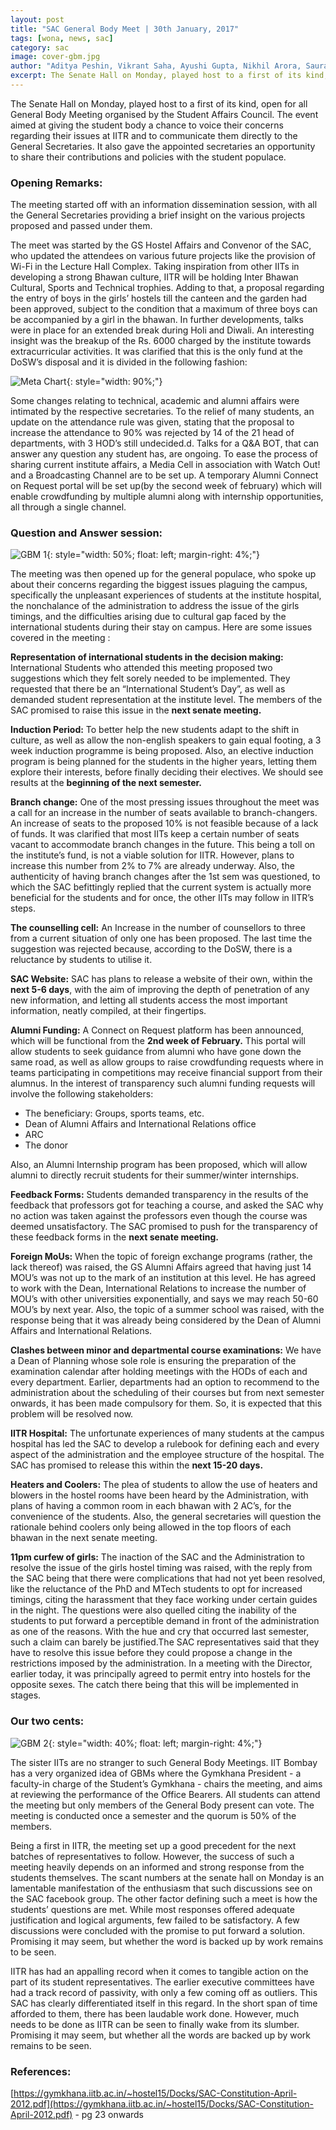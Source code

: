 ```yaml
---
layout: post
title: "SAC General Body Meet | 30th January, 2017"
tags: [wona, news, sac]
category: sac
image: cover-gbm.jpg
author: "Aditya Peshin, Vikrant Saha, Ayushi Gupta, Nikhil Arora, Saurav Mahale"
excerpt: The Senate Hall on Monday, played host to a first of its kind, open for all General Body Meeting organised by the Student Affairs Council. The event aimed at giving the student body a chance to voice their concerns regarding their issues at IITR and to communicate them directly to the General Secretaries. It also gave the appointed secretaries an opportunity to share their contributions and policies with the student populace. 
---
```


The Senate Hall on Monday, played host to a first of its kind, open for all General Body Meeting organised by the Student Affairs Council. The event aimed at giving the student body a chance to voice their concerns regarding their issues at IITR and to communicate them directly to the General Secretaries. It also gave the appointed secretaries an opportunity to share their contributions and policies with the student populace. 
	 	 	 	
### Opening Remarks:

The meeting started off with an information dissemination session, with all the General Secretaries providing a brief insight on the various projects proposed and passed under them. 

The meet was started by the GS Hostel Affairs and Convenor of the SAC, who updated the attendees on various future projects like the provision of Wi-Fi in the Lecture Hall Complex. Taking inspiration from other IITs in developing a strong Bhawan culture, IITR will be holding Inter Bhawan Cultural, Sports and Technical trophies. Adding to that, a proposal regarding the entry of boys in the girls’ hostels till the canteen and the garden had been approved, subject to the condition that a maximum of three boys can be accompanied by a girl in the bhawan. In further developments, talks were in place for an extended break during Holi and Diwali. An interesting insight was the breakup of the Rs. 6000 charged by the institute towards extracurricular activities. It was clarified that this is the only fund at the DoSW’s disposal and it is divided in the following fashion:


![Meta Chart](/images/posts/meta-chart.jpeg){: style="width: 90%;"}


Some changes relating to technical, academic and alumni affairs were intimated by the respective secretaries. To the relief of many students, an update on the attendance rule was given, stating that the proposal to increase the attendance to 90% was rejected by 14 of the 21 head of departments, with 3 HOD’s still undecided.d. Talks for a Q&A BOT, that can answer any question any student has, are ongoing. To ease the process of sharing current institute affairs, a Media Cell in association with Watch Out! and a Broadcasting Channel are to be set up. A temporary Alumni Connect on Request portal will be set up(by the second week of february) which will enable crowdfunding by multiple alumni along with internship opportunities, all through a single channel.


### Question and Answer session:

![GBM 1](/images/posts/gbm-1.jpg){: style="width: 50%; float: left; margin-right: 4%;"}

The meeting was then opened up for the general populace, who spoke up about their concerns regarding the biggest issues plaguing the campus, specifically the unpleasant experiences of students at the institute hospital, the nonchalance of the administration to address the issue of the girls timings, and the difficulties arising due to cultural gap faced by the international students during their stay on campus. Here are some issues covered in the meeting :

**Representation of international students in the decision making:** International Students who attended this meeting proposed two suggestions which they felt sorely needed to be implemented. They requested that there be an “International Student’s Day”, as well as demanded student representation at the institute level. The members of the SAC promised to raise this issue in the **next senate meeting.**

**Induction Period:** To better help the new students adapt to the shift in culture, as well as allow the non-english speakers to gain equal footing, a 3 week induction programme is being proposed. Also, an elective induction program is being planned for the students in the higher years, letting them explore their interests, before finally deciding their electives. We should see results at the **beginning of the next semester.**

**Branch change:** One of the most pressing issues throughout the meet was a call for an increase in the number of seats available to branch-changers. An increase of seats to the proposed 10% is not feasible because of a lack of funds. It was clarified that most IITs keep a certain number of seats vacant to accommodate branch changes in the future. This being a toll on the institute’s fund, is not a viable solution for IITR. However, plans to increase this number from 2% to 7% are already underway. Also, the authenticity of having branch changes after the 1st sem was questioned, to which the SAC befittingly replied that the current system is actually more beneficial for the students and for once, the other IITs may follow in IITR’s steps.

**The counselling cell:** An Increase in the number of counsellors to three from a current situation of only one has been proposed. The last time the suggestion was rejected because, according to the DoSW, there is a reluctance by students to utilise it.

**SAC Website:** SAC has plans to release a website of their own, within the **next 5-6 days**, with the aim of improving the depth of penetration of any new information, and letting all students access the most important information, neatly compiled, at their fingertips.

**Alumni Funding:** A Connect on Request platform has been announced, which will be functional from the **2nd week of February.** This portal will allow students to seek guidance from alumni who have gone down the same road, as well as allow groups to raise crowdfunding requests where in teams participating in competitions may receive financial support from their alumnus. In the interest of transparency such alumni funding requests will involve the following stakeholders:

 - The beneficiary: Groups, sports teams, etc.
 - Dean of Alumni Affairs and International Relations office
 - ARC
 - The donor

Also, an Alumni Internship program has been proposed, which will allow alumni to directly recruit students for their summer/winter internships. 

**Feedback Forms:** Students demanded transparency in the results of the feedback that professors got for teaching a course, and asked the SAC why no action was taken against the professors even though the course was deemed unsatisfactory. The SAC promised to push for the transparency of these feedback forms in the **next senate meeting.**

**Foreign MoUs:** When the topic of foreign exchange programs (rather, the lack thereof) was raised, the GS Alumni Affairs agreed that having just 14 MOU’s was not up to the mark of an institution at this level. He has agreed to work with the Dean, International Relations to increase the number of MOU’s with other universities exponentially, and says we may reach 50-60 MOU’s by next year. Also, the topic of a summer school was raised, with the response being that it was already being considered by the Dean of Alumni Affairs and International Relations.

**Clashes between minor and departmental course examinations:** We have a Dean of Planning whose sole role is ensuring the preparation of the examination calendar after holding meetings with the HODs of each and every department. Earlier, departments had an option to recommend to the administration about the scheduling of their courses but from next semester onwards, it has been made compulsory for them. So, it is expected that this problem will be resolved now.

**IITR Hospital:** The unfortunate experiences of many students at the campus hospital has led the SAC to develop a rulebook for defining each and every aspect of the administration and the employee structure of the hospital. The SAC has promised to release this within the **next 15-20 days.**

**Heaters and Coolers:** The plea of students to allow the use of heaters and blowers in the hostel rooms have been heard by the Administration, with plans of having a common room in each bhawan with 2 AC’s, for the convenience of the students. Also, the general secretaries will question the rationale behind coolers only being allowed in the top floors of each bhawan in the next senate meeting.

**11pm curfew of girls:**  The inaction of the SAC and the Administration to resolve the issue of the girls hostel timing was raised, with the reply from the SAC being that there were complications that had not yet been resolved, like the reluctance of the PhD and MTech students to opt for increased timings, citing the harassment that they face working under certain guides in the night. The questions were also quelled citing the inability of the students to put forward a perceptible demand in front of the administration as one of the reasons. With the hue and cry that occurred last semester, such a claim can barely be justified.The SAC representatives said that they have to resolve this issue before they could propose a change in the restrictions imposed by the administration. In a meeting with the Director, earlier today, it was principally agreed to permit entry into hostels for the opposite sexes. The catch there being that this will be implemented in stages.

### Our two cents:

![GBM 2](/images/posts/gbm-2.png){: style="width: 40%; float: left; margin-right: 4%;"}

The sister IITs are no stranger to such General Body Meetings. IIT Bombay has a very organized idea of GBMs where the Gymkhana President - a faculty-in charge of the Student’s Gymkhana - chairs the meeting, and aims at reviewing the performance of the Office Bearers. All students can attend the meeting but only members of the General Body present can vote. The meeting is conducted once a semester and the quorum is 50% of the members.

Being a first in IITR, the meeting set up a good precedent for the next batches of representatives to follow. However, the success of such a meeting heavily depends on an informed and strong response from the students themselves. The scant numbers at the senate hall on Monday is an lamentable manifestation of the enthusiasm that such discussions see on the SAC facebook group. The other factor defining such a meet is how the students’ questions are met. While most responses offered adequate justification and logical arguments, few failed to be satisfactory. A few discussions were concluded with the promise to put forward a solution. Promising it may seem, but whether the word is backed up by work remains to be seen.

IITR has had an appalling record when it comes to tangible action on the part of its student representatives. The earlier executive committees have had a track record of passivity, with only a few coming off as outliers. This SAC has clearly differentiated itself in this regard. In the short span of time afforded to them, there has been laudable work done. However, much needs to be done as IITR can be seen to finally wake from its slumber. Promising it may seem, but whether all the words are backed up by work remains to be seen. 

### References:

[https://gymkhana.iitb.ac.in/~hostel15/Docks/SAC-Constitution-April-2012.pdf](https://gymkhana.iitb.ac.in/~hostel15/Docks/SAC-Constitution-April-2012.pdf) - pg 23 onwards
